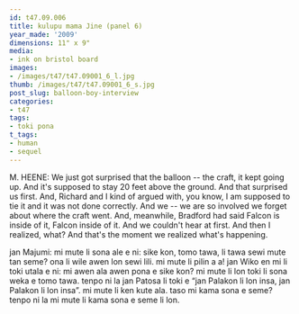 ```yaml
---
id: t47.09.006
title: kulupu mama Jine (panel 6)
year_made: '2009'
dimensions: 11" x 9"
media:
- ink on bristol board
images:
- /images/t47/t47.09001_6_l.jpg
thumb: /images/t47/t47.09001_6_s.jpg
post_slug: balloon-boy-interview
categories:
- t47
tags:
- toki pona
t_tags:
- human
- sequel
---
```


M. HEENE: We just got surprised that the balloon -- the craft, it kept going up. And it's supposed to stay 20 feet above the ground. And that surprised us first. And, Richard and I kind of argued with, you know, I am supposed to tie it and it was not done correctly. And we -- we are so involved we forget about where the craft went.
And, meanwhile, Bradford had said Falcon is inside of it, Falcon inside of it. And we couldn't hear at first. And then I realized, what?
And that's the moment we realized what's happening.


jan Majumi: mi mute li sona ale e ni: sike kon, tomo tawa, li tawa sewi mute tan seme? ona li wile awen lon sewi lili. mi mute li pilin a a! jan Wiko en mi li toki utala e ni: mi awen ala awen pona e sike kon? mi mute li lon toki li sona weka e tomo tawa. tenpo ni la jan Patosa li toki e “jan Palakon li lon insa, jan Palakon li lon insa”. mi mute li ken kute ala. taso mi kama sona e seme? tenpo ni la mi mute li kama sona e seme li lon.
